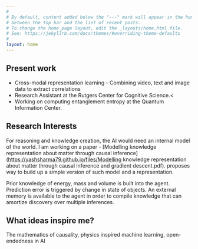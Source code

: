 ```yaml
---
#
# By default, content added below the "---" mark will appear in the home page.
# between the top bar and the list of recent posts.
# To change the home page layout, edit the _layouts/home.html file.
# See: https://jekyllrb.com/docs/themes/#overriding-theme-defaults
#
layout: home
---
```


## Present work
* Cross-modal representation learning - Combining video, text and image data to extract correlations
* Research Assistant at the Rutgers Center for Cognitive Science.<
* Working on computing entanglement entropy at the Quantum Information Center.



## Research Interests
For reasoning and knowledge creation, the AI would need an internal model of the world. I am working on a paper - [Modelling knowledge representation about matter through causal inference](https://yashsharma79.github.io/files/Modelling knowledge representation about matter through causal inference and gradient descent.pdf). proposes way to build up a simple version of such model and a representation.

Prior knowledge of energy, mass and volume is built into the agent. Prediction error is triggered by change in state of objects. An external memory is available to the agent in order to compile knowledge that can amortize discovery over multiple inferences.
## 

## What ideas inspire me?
The mathematics of causality, physics inspired machine learning, open-endedness in AI
